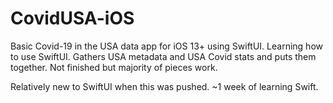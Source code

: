 # CovidUSA-iOS
Basic Covid-19 in the USA data app for iOS 13+ using SwiftUI. Learning how to use SwiftUI. Gathers USA metadata and USA Covid stats and puts them together. Not finished but majority of pieces work.

Relatively new to SwiftUI when this was pushed. ~1 week of learning Swift.
